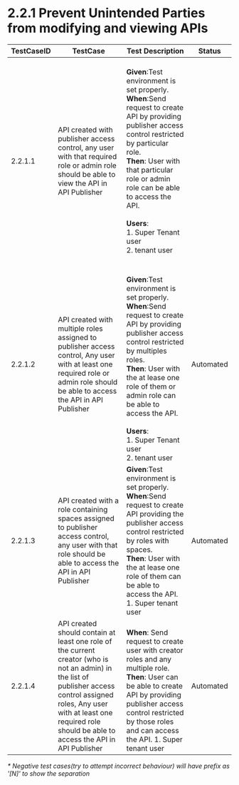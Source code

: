 # 2.2.1 Prevent Unintended Parties from modifying and viewing APIs


| TestCaseID| TestCase| Test Description| Status|
| ----------| --------| ----------| ------|
| 2.2.1.1| API created with publisher access control, any user with that required role or admin role should be able to view the API in API Publisher | <br>**Given**:Test environment is set properly.<br> **When**:Send request to create API by providing publisher access control restricted by particular role.  <br> **Then**: User with that particular role or admin role can be able to access the API. <br> <br> **Users**:<br> 1. Super Tenant user <br> 2. tenant user <br><br>| |Automated|
| 2.2.1.2| API created with multiple roles assigned to publisher access control, Any user with at least one required role  or admin role should be able to access the API in API Publisher | <br>**Given**:Test environment is set properly.<br> **When**:Send request to create API by providing publisher access control restricted by multiples roles.  <br> **Then**: User with the at lease one role of them or admin role can be able to access the API. <br> <br> **Users**:<br> 1. Super Tenant user <br> 2. tenant user | Automated|
| 2.2.1.3| API created with a role containing spaces assigned to publisher access control, any user with that role should be able to access the API in API Publisher| **Given**:Test environment is set properly. <br> **When**:Send request to create API providing the  publisher access control restricted by roles with spaces. <br> **Then**: User with the at lease one role of them can be able to access the API. 1. Super tenant user | Automated |
| 2.2.1.4| API created should contain at least one role of the current creator (who is not an admin) in the list of publisher access control assigned roles, Any user with at least one required role should be able to access the API in API Publisher| <br> **When**: Send request to create user with creator roles and any multiple role.  <br> **Then**: User can be able to create API by providing publisher access control restricted by those roles and can access the API. 1. Super tenant user | Automated |


_\* Negative test cases(try to attempt incorrect behaviour) will have prefix as '\[N]' to show the separation_